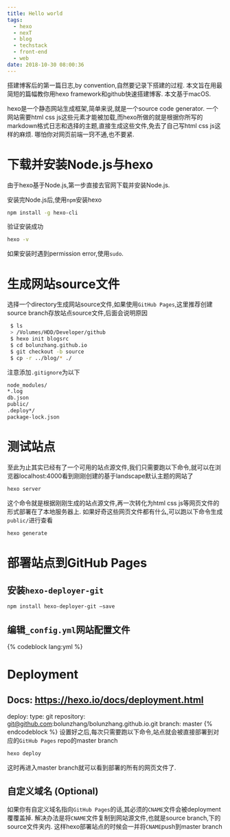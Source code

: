 ```yaml
---
title: Hello world
tags:
  - hexo
  - nexT
  - blog
  - techstack
  - front-end
  - web
date: 2018-10-30 08:00:36
---
```


搭建博客后的第一篇日志,by convention,自然要记录下搭建的过程. 本文旨在用最简短的篇幅教你用hexo framework和github快速搭建博客. 本文基于macOS.

hexo是一个静态网站生成框架,简单来说,就是一个source code generator. 一个网站需要html css js这些元素才能被加载,而hexo所做的就是根据你所写的markdown格式日志和选择的主题,直接生成这些文件,免去了自己写html css js这样的麻烦. 哪怕你对网页前端一窍不通,也不要紧.

# 下载并安装Node.js与hexo

  由于hexo基于Node.js,第一步直接去官网下载并安装Node.js.  

  安装完Node.js后,使用`npm`安装hexo

  ```bash
  npm install -g hexo-cli
  ```

  验证安装成功

  ```bash
  hexo -v
  ```

  如果安装时遇到permission error,使用`sudo`.

# 生成网站source文件

  选择一个directory生成网站source文件,如果使用`GitHub Pages`,这里推荐创建source branch存放站点source文件,后面会说明原因

  ```bash
   $ ls
   > /Volumes/HDD/Developer/github
   $ hexo init blogsrc
   $ cd bolunzhang.github.io
   $ git checkout -b source
   $ cp -r ../blog/* ./
  ```

  注意添加`.gitignore`为以下

  ```bash
  node_modules/
  *.log
  db.json
  public/
  .deploy*/
  package-lock.json
  ```

# 测试站点

  至此为止其实已经有了一个可用的站点源文件,我们只需要跑以下命令,就可以在浏览器localhost:4000看到刚刚创建的基于landscape默认主题的网站了

  ```bash
  hexo server
  ```

  这个命令就是根据刚刚生成的站点源文件,再一次转化为html css js等网页文件的形式部署在了本地服务器上. 如果好奇这些网页文件都有什么,可以跑以下命令生成`public/`进行查看

  ```bash
  hexo generate
  ```

# 部署站点到GitHub Pages

## 安装`hexo-deployer-git`

  ```bash
  npm install hexo-deployer-git –save
  ```

## 编辑`_config.yml`网站配置文件  

  {% codeblock lang:yml %}
  # Deployment
  ## Docs: https://hexo.io/docs/deployment.html
  deploy:
  type: git
  repository: git@github.com:bolunzhang/bolunzhang.github.io.git
  branch: master
  {% endcodeblock %}
  设置好之后,每次只需要跑以下命令,站点就会被直接部署到对应的`GitHub Pages` repo的master branch

  ```bash
  hexo deploy
  ```

  这时再进入master branch就可以看到部署的所有的网页文件了.

## 自定义域名 (Optional)

  如果你有自定义域名指向`GitHub Pages`的话,其必须的`CNAME`文件会被deployment覆覆盖掉. 解决办法是将`CNAME`文件复制到网站源文件,也就是source branch,下的source文件夹内. 这样hexo部署站点的时候会一并将`CNAME`push到master branch
